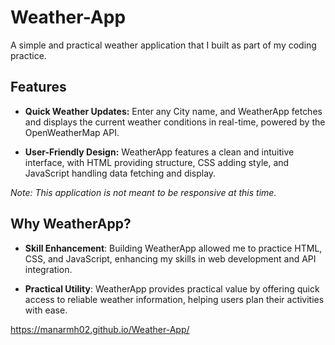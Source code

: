# Weather-App

A simple and practical weather application that I built as part of my coding practice.

## Features

- **Quick Weather Updates:** Enter any City name, and WeatherApp fetches and displays the current weather conditions in real-time, powered by the OpenWeatherMap API.

- **User-Friendly Design:** WeatherApp features a clean and intuitive interface, with HTML providing structure, CSS adding style, and JavaScript handling data fetching and display.

_Note: This application is not meant to be responsive at this time._

## Why WeatherApp?

- **Skill Enhancement**: Building WeatherApp allowed me to practice HTML, CSS, and JavaScript, enhancing my skills in web development and API integration.

- **Practical Utility**: WeatherApp provides practical value by offering quick access to reliable weather information, helping users plan their activities with ease.

 https://manarmh02.github.io/Weather-App/


